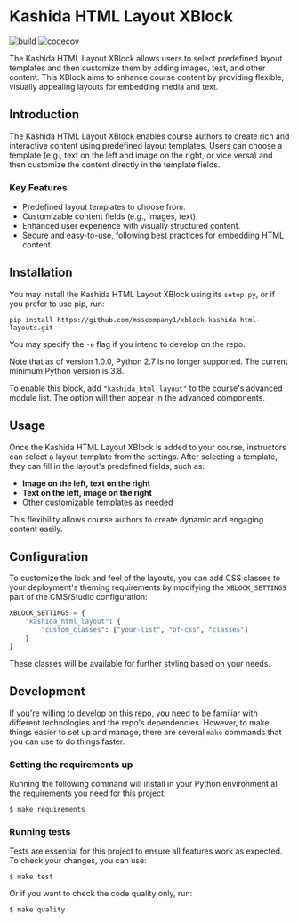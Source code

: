# Kashida HTML Layout XBlock

[![build](https://circleci.com/gh/open-craft/xblock-html/tree/master.svg?style=shield)](https://circleci.com/gh/open-craft/xblock-html/tree/master) [![codecov](https://codecov.io/gh/open-craft/xblock-html/branch/master/graph/badge.svg)](https://codecov.io/gh/open-craft/xblock-html)

The Kashida HTML Layout XBlock allows users to select predefined layout templates and then customize them by adding images, text, and other content. This XBlock aims to enhance course content by providing flexible, visually appealing layouts for embedding media and text.

## Introduction
The Kashida HTML Layout XBlock enables course authors to create rich and interactive content using predefined layout templates. Users can choose a template (e.g., text on the left and image on the right, or vice versa) and then customize the content directly in the template fields.

### Key Features
- Predefined layout templates to choose from.
- Customizable content fields (e.g., images, text).
- Enhanced user experience with visually structured content.
- Secure and easy-to-use, following best practices for embedding HTML content.

## Installation
You may install the Kashida HTML Layout XBlock using its `setup.py`, or if you prefer to use pip, run:

```shell
pip install https://github.com/msscompany1/xblock-kashida-html-layouts.git
```
You may specify the `-e` flag if you intend to develop on the repo.

Note that as of version 1.0.0, Python 2.7 is no longer supported. The current minimum Python version is 3.8.

To enable this block, add `"kashida_html_layout"` to the course's advanced module list. The option will then appear in the advanced components.

## Usage
Once the Kashida HTML Layout XBlock is added to your course, instructors can select a layout template from the settings. After selecting a template, they can fill in the layout's predefined fields, such as:

- **Image on the left, text on the right**
- **Text on the left, image on the right**
- Other customizable templates as needed

This flexibility allows course authors to create dynamic and engaging content easily.

## Configuration
To customize the look and feel of the layouts, you can add CSS classes to your deployment's theming requirements by modifying the `XBLOCK_SETTINGS` part of the CMS/Studio configuration:

```python
XBLOCK_SETTINGS = {
    "kashida_html_layout": {
        "custom_classes": ["your-list", "of-css", "classes"]
    }
}
```

These classes will be available for further styling based on your needs.

## Development
If you're willing to develop on this repo, you need to be familiar with different technologies and the repo's dependencies. However, to make things easier to set up and manage, there are several `make` commands that you can use to do things faster.

### Setting the requirements up
Running the following command will install in your Python environment all the requirements you need for this project:

```shell
$ make requirements
```

### Running tests
Tests are essential for this project to ensure all features work as expected. To check your changes, you can use:

```shell
$ make test
```
Or if you want to check the code quality only, run:

```shell
$ make quality
```


